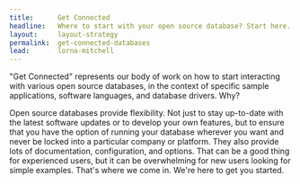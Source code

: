 ```yaml
---
title:      Get Connected
headline:   Where to start with your open source database? Start here.
layout:     layout-strategy
permalink:  get-connected-databases
lead:       lorna-mitchell
---
```


"Get Connected" represents our body of work on how to start interacting with various open source databases, in the context of specific sample applications, software languages, and database drivers. Why?

Open source databases provide flexibility. Not just to stay up-to-date with the latest software updates or to develop your own features, but to ensure that you have the option of running your database wherever you want and never be locked into a particular company or platform. They also provide lots of documentation, configuration, and options. That can be a good thing for experienced users, but it can be overwhelming for new users looking for simple examples. That's where we come in. We're here to get you started.